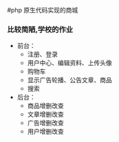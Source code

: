 #php 原生代码实现的商城

### 比较简陋,学校的作业
- 前台：
  - 注册、登录
  - 用户中心、编辑资料、上传头像
  - 购物车
  - 显示广告轮播、公告文章、商品
  - 搜索
- 后台：
  - 商品增删改查
  - 文章增删改查
  - 广告增删改查
  - 用户增删改查
